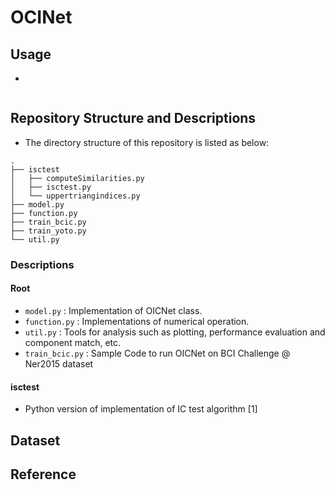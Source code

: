 # OCINet
## Usage
* 
```
```
## Repository Structure and Descriptions
* The directory structure of this repository is listed as below:
```
.
├── isctest
│   ├── computeSimilarities.py
│   ├── isctest.py
│   └── uppertriangindices.py
├── model.py
├── function.py
├── train_bcic.py
├── train_yoto.py
└── util.py
```
### Descriptions
#### Root
* `model.py` : Implementation of OICNet class.
* `function.py` : Implementations of numerical operation.
* `util.py` : Tools for analysis such as plotting, performance evaluation and component match, etc.
* `train_bcic.py` : Sample Code to run OICNet on BCI Challenge @ Ner2015 dataset
#### isctest
* Python version of implementation of IC test algorithm [1]
## Dataset

## Reference

